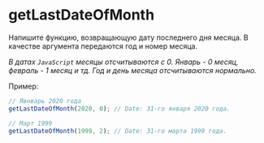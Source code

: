 # getLastDateOfMonth

Напишите функцию, возвращающую дату последнего дня месяца. В качестве аргумента передаются год и номер месяца.

_В датах `JavaScript` месяцы отсчитываются с 0. Январь - 0 месяц, февраль - 1 месяц и тд. Год и день месяца отсчитываются нормально._

Пример:

```javascript
// Явнварь 2020 года
getLastDateOfMonth(2020, 0); // Date: 31-го января 2020 года.

// Март 1999
getLastDateOfMonth(1999, 2); // Date: 31-го марта 1999 года.
```
